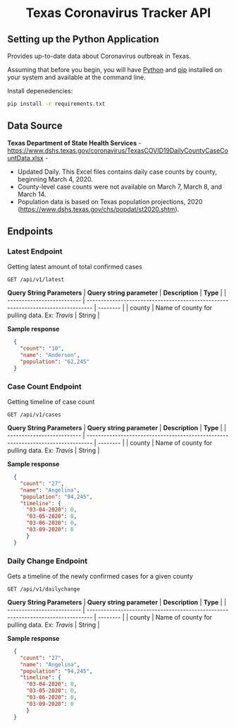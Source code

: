 <h1 align="center">
    Texas Coronavirus Tracker API
</h1>

## Setting up the Python Application
Provides up-to-date data about Coronavirus outbreak in Texas.

Assuming that before you begin, you will have [Python](http://www.python.org/) and [pip](http://www.pip-installer.org/en/latest/) installed on your system and available at the command line.

Install depenedencies:

```bash
pip install -r requirements.txt
```
## Data Source
**Texas Department of State Health Services** - https://www.dshs.texas.gov/coronavirus/TexasCOVID19DailyCountyCaseCountData.xlsx - 
* Updated Daily. This Excel files contains daily case counts by county, beginning March 4, 2020.
* County-level case counts were not available on March 7, March 8, and March 14.
* Population data is based on Texas population projections, 2020 (https://www.dshs.texas.gov/chs/popdat/st2020.shtm).

## Endpoints

### Latest Endpoint

Getting latest amount of total confirmed cases

```http
GET /api/v1/latest
```

__Query String Parameters__
| __Query string parameter__ | __Description__                                                                  | __Type__ |
| -------------------------- | -------------------------------------------------------------------------------- | -------- |
| county                     | Name of county for pulling data. Ex: *Travis* | String   |

__Sample response__
```json
  {
    "count": "10", 
    "name": "Anderson", 
    "population": "62,245"
  }
```

### Case Count Endpoint

Getting timeline of case count

```http
GET /api/v1/cases
```

__Query String Parameters__
| __Query string parameter__ | __Description__                                                                  | __Type__ |
| -------------------------- | -------------------------------------------------------------------------------- | -------- |
| county                     | Name of county for pulling data. Ex: *Travis* | String   |

__Sample response__
```json
  {
    "count": "27", 
    "name": "Angelina", 
    "population": "94,245", 
    "timeline": {
      "03-04-2020": 0, 
      "03-05-2020": 0, 
      "03-06-2020": 0, 
      "03-09-2020": 0
      }
  }
```
### Daily Change Endpoint

Gets a timeline of the newly confirmed cases for a given county

```http
GET /api/v1/dailychange
```

__Query String Parameters__
| __Query string parameter__ | __Description__                                                                  | __Type__ |
| -------------------------- | -------------------------------------------------------------------------------- | -------- |
| county                     | Name of county for pulling data. Ex: *Travis* | String   |

__Sample response__
```json
  {
    "count": "27", 
    "name": "Angelina", 
    "population": "94,245", 
    "timeline": {
      "03-04-2020": 0, 
      "03-05-2020": 0, 
      "03-06-2020": 0, 
      "03-09-2020": 0
      }
  }
```
